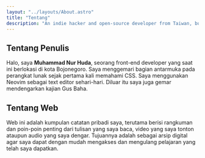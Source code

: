 ```yaml
---
layout: "../layouts/About.astro"
title: "Tentang"
description: "An indie hacker and open-source developer from Taiwan, building solutions for real-world challenges. Explore Neovim plugins, SaaS projects, and dev insights here."
---
```


## Tentang Penulis

Halo, saya **Muhammad Nur Huda**, seorang front-end developer yang saat ini berlokasi di kota Bojonegoro. Saya menggemari bagian antarmuka pada perangkat lunak sejak pertama kali memahami CSS. Saya menggunakan Neovim sebagai text editor sehari-hari. Diluar itu saya juga gemar mendengarkan kajian Gus Baha.

## Tentang Web

Web ini adalah kumpulan catatan pribadi saya, terutama berisi rangkuman dan poin-poin penting dari tulisan yang saya baca, video yang saya tonton ataupun audio yang saya dengar. Tujuannya adalah sebagai arsip digital agar saya dapat dengan mudah mengakses dan mengulang pelajaran yang telah saya dapatkan.

